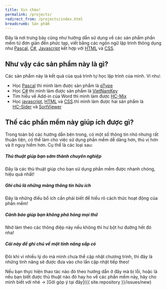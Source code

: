 ```yaml
---
title: Xin chào!
permalink: /projects/
redirect_from: /projects/index.html
breadcrumb: Sản phẩm
---
```


Đây là nơi trưng bày cũng như hướng dẫn sử dụng về các sản phẩm phần mềm từ đơn giản đến phức tạp, viết bằng các ngôn ngữ lập trình thông dụng như [Pascal](/dev/pascal), [C#](/dev/csharp), [Javascript](/dev/javascript) kết hợp với [HTML](/dev/html) và [CSS](/dev/css).

## Như vậy các sản phẩm này là gì?

Các sản phẩm này là kết quả của quá trình tự học lập trình của mình. Ví như:
- Học [Pascal](/dev/pascal) thì mình làm được sản phẩm là [qType](/projects/qtype)
- Học [C#](/dev/csharp) thì mình làm được sản phẩm là [VietNamKey](/projects/vietnamkey)
- Tìm hiểu về Add-in của Word thì mình làm được [HC-Mix](/projects/hc-mix)
- Học [javascript](/dev/csharp), [HTML](/dev/html) và [CSS](/dev/css).thì mình làm được hai sản phẩm là
<br>[HC-Sider](/projects/hc-slider) và [SortViewer](/projects/sortviewer) 

## Thế các phần mềm này giúp ích được gì?

Trong toàn bộ các hướng dẫn bên trong, có một số thông tin nhỏ nhưng rất thuận tiện, có thể làm cho việc sử dụng phần mềm dễ dàng hơn, thú vị hơn và ít nguy hiểm hơn. Cụ thể là các loại sau:

<div class="note">
  <h5>Thủ thuật giúp bạn sớm thành chuyên nghiệp</h5>
  <p>Đây là các thủ thuật giúp cho bạn sử dụng phần mềm được nhanh chóng, hiệu quả nhất!</p>
</div>

<div class="note info">
  <h5>Ghi chú là những mảng thông tin hữu ích</h5>
  <p>Đây là những điều bổ ích cần phải biết để hiểu rõ cách thức hoạt động của phần mềm!</p>
</div>

<div class="note warning">
  <h5>Cảnh báo giúp bạn không phá hỏng mọi thứ</h5>
  <p>Nhớ làm theo các thông điệp này nếu không thì hư bột hư đường hết đó nha!</p>
</div>

<div class="note unreleased">
  <h5>Cái này để ghi chú về một tính năng sắp có</h5>
  <p>Đôi khi vì nhiều lý do mà mình chưa thể cập nhật chương trình, thì đây là những tính năng sẽ được đưa vào cho lần cập nhật tiếp theo!</p>
</div>

Nếu bạn thực hiện thao tác nào đó theo hướng dẫn ở đây mà bị lỗi, hoặc là nếu bạn biết được thủ thuật nào đó hay ho về các phần mềm này, hãy cho mình biết với nhé &rarr; [Gởi góp ý tại đây]({{ site.repository }}/issues/new)